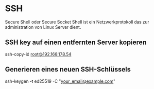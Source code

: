 # SSH

Secure Shell oder Secure Socket Shell ist ein Netzwerkprotokoll das zur administration von Linux Server dient.

## SSH key auf einen entfernten Server kopieren

ssh-copy-id root@192.168.178.54

## Generieren eines neuen SSH-Schlüssels

ssh-keygen -t ed25519 -C "your_email@example.com"


